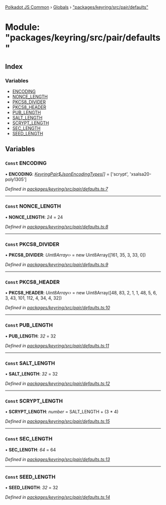 [Polkadot JS Common](../README.md) › [Globals](../globals.md) › ["packages/keyring/src/pair/defaults"](_packages_keyring_src_pair_defaults_.md)

# Module: "packages/keyring/src/pair/defaults"

## Index

### Variables

* [ENCODING](_packages_keyring_src_pair_defaults_.md#const-encoding)
* [NONCE_LENGTH](_packages_keyring_src_pair_defaults_.md#const-nonce_length)
* [PKCS8_DIVIDER](_packages_keyring_src_pair_defaults_.md#const-pkcs8_divider)
* [PKCS8_HEADER](_packages_keyring_src_pair_defaults_.md#const-pkcs8_header)
* [PUB_LENGTH](_packages_keyring_src_pair_defaults_.md#const-pub_length)
* [SALT_LENGTH](_packages_keyring_src_pair_defaults_.md#const-salt_length)
* [SCRYPT_LENGTH](_packages_keyring_src_pair_defaults_.md#const-scrypt_length)
* [SEC_LENGTH](_packages_keyring_src_pair_defaults_.md#const-sec_length)
* [SEED_LENGTH](_packages_keyring_src_pair_defaults_.md#const-seed_length)

## Variables

### `Const` ENCODING

• **ENCODING**: *[KeyringPair$JsonEncodingTypes](_packages_keyring_src_types_.md#keyringpairjsonencodingtypes)[]* = ['scrypt', 'xsalsa20-poly1305']

*Defined in [packages/keyring/src/pair/defaults.ts:7](https://github.com/polkadot-js/common/blob/e5dd55e4/packages/keyring/src/pair/defaults.ts#L7)*

___

### `Const` NONCE_LENGTH

• **NONCE_LENGTH**: *24* = 24

*Defined in [packages/keyring/src/pair/defaults.ts:8](https://github.com/polkadot-js/common/blob/e5dd55e4/packages/keyring/src/pair/defaults.ts#L8)*

___

### `Const` PKCS8_DIVIDER

• **PKCS8_DIVIDER**: *Uint8Array‹›* = new Uint8Array([161, 35, 3, 33, 0])

*Defined in [packages/keyring/src/pair/defaults.ts:9](https://github.com/polkadot-js/common/blob/e5dd55e4/packages/keyring/src/pair/defaults.ts#L9)*

___

### `Const` PKCS8_HEADER

• **PKCS8_HEADER**: *Uint8Array‹›* = new Uint8Array([48, 83, 2, 1, 1, 48, 5, 6, 3, 43, 101, 112, 4, 34, 4, 32])

*Defined in [packages/keyring/src/pair/defaults.ts:10](https://github.com/polkadot-js/common/blob/e5dd55e4/packages/keyring/src/pair/defaults.ts#L10)*

___

### `Const` PUB_LENGTH

• **PUB_LENGTH**: *32* = 32

*Defined in [packages/keyring/src/pair/defaults.ts:11](https://github.com/polkadot-js/common/blob/e5dd55e4/packages/keyring/src/pair/defaults.ts#L11)*

___

### `Const` SALT_LENGTH

• **SALT_LENGTH**: *32* = 32

*Defined in [packages/keyring/src/pair/defaults.ts:12](https://github.com/polkadot-js/common/blob/e5dd55e4/packages/keyring/src/pair/defaults.ts#L12)*

___

### `Const` SCRYPT_LENGTH

• **SCRYPT_LENGTH**: *number* = SALT_LENGTH + (3 * 4)

*Defined in [packages/keyring/src/pair/defaults.ts:15](https://github.com/polkadot-js/common/blob/e5dd55e4/packages/keyring/src/pair/defaults.ts#L15)*

___

### `Const` SEC_LENGTH

• **SEC_LENGTH**: *64* = 64

*Defined in [packages/keyring/src/pair/defaults.ts:13](https://github.com/polkadot-js/common/blob/e5dd55e4/packages/keyring/src/pair/defaults.ts#L13)*

___

### `Const` SEED_LENGTH

• **SEED_LENGTH**: *32* = 32

*Defined in [packages/keyring/src/pair/defaults.ts:14](https://github.com/polkadot-js/common/blob/e5dd55e4/packages/keyring/src/pair/defaults.ts#L14)*
